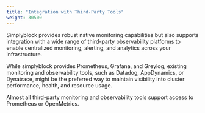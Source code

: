 ```yaml
---
title: "Integration with Third-Party Tools"
weight: 30500
---
```


Simplyblock provides robust native monitoring capabilities but also supports integration with a wide range of
third-party observability platforms to enable centralized monitoring, alerting, and analytics across your
infrastructure.

While simplyblock provides Prometheus, Grafana, and Greylog, existing monitoring and observability tools, such
as Datadog, AppDynamics, or Dynatrace, might be the preferred way to maintain visibility into cluster performance,
health, and resource usage.

Almost all third-party monitoring and observability tools support access to Prometheus or OpenMetrics.
